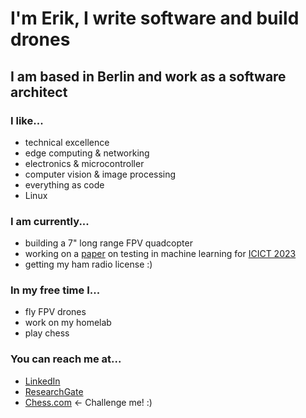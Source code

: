 # I'm Erik, I write software and build drones
## I am based in Berlin and work as a software architect

### I like...
- technical excellence
- edge computing & networking
- electronics & microcontroller
- computer vision & image processing
- everything as code
- Linux

### I am currently...
- building a 7" long range FPV quadcopter
- working on a [paper](https://gist.github.com/eriklautenschlaeger/16f6f9918b6c4e2bdfbd82f1c97c429d) on testing in machine learning for [ICICT 2023](https://icict.co.uk/)
- getting my ham radio license :)

### In my free time I...
- fly FPV drones
- work on my homelab
- play chess

### You can reach me at...
- [LinkedIn](https://www.linkedin.com/in/eriklautenschlaeger/)
- [ResearchGate](https://www.researchgate.net/profile/Erik-Lautenschlaeger)
- [Chess.com](https://www.chess.com/member/erikbln) <- Challenge me! :) 
